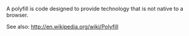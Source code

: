 A polyfill is code designed to provide technology that is not native to a browser.

See also: http://en.wikipedia.org/wiki/Polyfill
